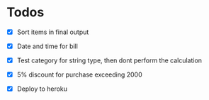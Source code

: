 # Todos

+ [x] Sort items in final output
+ [x] Date and time for bill
+ [x] Test category for string type, then dont perform the calculation
+ [x] 5% discount for purchase exceeding 2000
+ [x] Deploy to heroku

